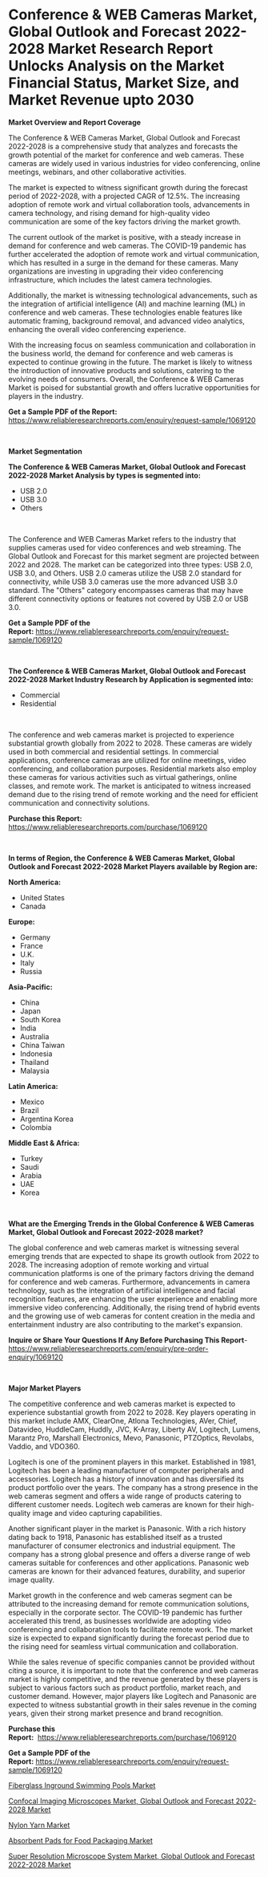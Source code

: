 <p><h1>Conference & WEB Cameras Market, Global Outlook and Forecast 2022-2028 Market Research Report Unlocks Analysis on the Market Financial Status, Market Size, and Market Revenue upto 2030</h1></p><p><strong>Market Overview and Report Coverage</strong></p>
<p><p>The Conference & WEB Cameras Market, Global Outlook and Forecast 2022-2028 is a comprehensive study that analyzes and forecasts the growth potential of the market for conference and web cameras. These cameras are widely used in various industries for video conferencing, online meetings, webinars, and other collaborative activities.</p><p>The market is expected to witness significant growth during the forecast period of 2022-2028, with a projected CAGR of 12.5%. The increasing adoption of remote work and virtual collaboration tools, advancements in camera technology, and rising demand for high-quality video communication are some of the key factors driving the market growth.</p><p>The current outlook of the market is positive, with a steady increase in demand for conference and web cameras. The COVID-19 pandemic has further accelerated the adoption of remote work and virtual communication, which has resulted in a surge in the demand for these cameras. Many organizations are investing in upgrading their video conferencing infrastructure, which includes the latest camera technologies.</p><p>Additionally, the market is witnessing technological advancements, such as the integration of artificial intelligence (AI) and machine learning (ML) in conference and web cameras. These technologies enable features like automatic framing, background removal, and advanced video analytics, enhancing the overall video conferencing experience.</p><p>With the increasing focus on seamless communication and collaboration in the business world, the demand for conference and web cameras is expected to continue growing in the future. The market is likely to witness the introduction of innovative products and solutions, catering to the evolving needs of consumers. Overall, the Conference & WEB Cameras Market is poised for substantial growth and offers lucrative opportunities for players in the industry.</p></p>
<p><strong>Get a Sample PDF of the Report:</strong> <a href="https://www.reliableresearchreports.com/enquiry/request-sample/1069120">https://www.reliableresearchreports.com/enquiry/request-sample/1069120</a></p>
<p>&nbsp;</p>
<p><strong>Market Segmentation</strong></p>
<p><strong>The Conference & WEB Cameras Market, Global Outlook and Forecast 2022-2028 Market Analysis by types is segmented into:</strong></p>
<p><ul><li>USB 2.0</li><li>USB 3.0</li><li>Others</li></ul></p>
<p>&nbsp;</p>
<p><p>The Conference and WEB Cameras Market refers to the industry that supplies cameras used for video conferences and web streaming. The Global Outlook and Forecast for this market segment are projected between 2022 and 2028. The market can be categorized into three types: USB 2.0, USB 3.0, and Others. USB 2.0 cameras utilize the USB 2.0 standard for connectivity, while USB 3.0 cameras use the more advanced USB 3.0 standard. The "Others" category encompasses cameras that may have different connectivity options or features not covered by USB 2.0 or USB 3.0.</p></p>
<p><strong>Get a Sample PDF of the Report:</strong>&nbsp;<a href="https://www.reliableresearchreports.com/enquiry/request-sample/1069120">https://www.reliableresearchreports.com/enquiry/request-sample/1069120</a></p>
<p>&nbsp;</p>
<p><strong>The Conference & WEB Cameras Market, Global Outlook and Forecast 2022-2028 Market Industry Research by Application is segmented into:</strong></p>
<p><ul><li>Commercial</li><li>Residential</li></ul></p>
<p>&nbsp;</p>
<p><p>The conference and web cameras market is projected to experience substantial growth globally from 2022 to 2028. These cameras are widely used in both commercial and residential settings. In commercial applications, conference cameras are utilized for online meetings, video conferencing, and collaboration purposes. Residential markets also employ these cameras for various activities such as virtual gatherings, online classes, and remote work. The market is anticipated to witness increased demand due to the rising trend of remote working and the need for efficient communication and connectivity solutions.</p></p>
<p><strong>Purchase this Report:</strong>&nbsp; <a href="https://www.reliableresearchreports.com/purchase/1069120">https://www.reliableresearchreports.com/purchase/1069120</a></p>
<p>&nbsp;</p>
<p><strong>In terms of Region, the Conference & WEB Cameras Market, Global Outlook and Forecast 2022-2028 Market Players available by Region are:</strong></p>
<p>
    <p> <strong> North America: </strong>
        <ul>
            <li>United States</li>
            <li>Canada</li>
        </ul>
        </p> 
    <p> <strong> Europe: </strong>
        <ul>
            <li>Germany</li>
            <li>France</li>
            <li>U.K.</li>
            <li>Italy</li>
            <li>Russia</li>
        </ul>
        </p> 
    <p> <strong> Asia-Pacific: </strong>
        <ul>
            <li>China</li>
            <li>Japan</li>
            <li>South Korea</li>
            <li>India</li>
            <li>Australia</li>
            <li>China Taiwan</li>
            <li>Indonesia</li>
            <li>Thailand</li>
            <li>Malaysia</li>
        </ul>
        </p> 
    <p> <strong> Latin America: </strong>
        <ul>
            <li>Mexico</li>
            <li>Brazil</li>
            <li>Argentina Korea</li>
            <li>Colombia</li>
        </ul>
        </p> 
    <p> <strong> Middle East & Africa: </strong>
        <ul>
            <li>Turkey</li>
            <li>Saudi</li>
            <li>Arabia</li>
            <li>UAE</li>
            <li>Korea</li>
        </ul>
    </p>
    </p>
<p>&nbsp;</p>
<p><strong>What are the Emerging Trends in the Global Conference & WEB Cameras Market, Global Outlook and Forecast 2022-2028 market?</strong></p>
<p><p>The global conference and web cameras market is witnessing several emerging trends that are expected to shape its growth outlook from 2022 to 2028. The increasing adoption of remote working and virtual communication platforms is one of the primary factors driving the demand for conference and web cameras. Furthermore, advancements in camera technology, such as the integration of artificial intelligence and facial recognition features, are enhancing the user experience and enabling more immersive video conferencing. Additionally, the rising trend of hybrid events and the growing use of web cameras for content creation in the media and entertainment industry are also contributing to the market's expansion.</p></p>
<p><strong>Inquire or Share Your Questions If Any Before Purchasing This Report</strong>- <a href="https://www.reliableresearchreports.com/enquiry/pre-order-enquiry/1069120">https://www.reliableresearchreports.com/enquiry/pre-order-enquiry/1069120</a></p>
<p>&nbsp;</p>
<p><strong>Major Market Players</strong></p>
<p><p>The competitive conference and web cameras market is expected to experience substantial growth from 2022 to 2028. Key players operating in this market include AMX, ClearOne, Atlona Technologies, AVer, Chief, Datavideo, HuddleCam, Huddly, JVC, K-Array, Liberty AV, Logitech, Lumens, Marantz Pro, Marshall Electronics, Mevo, Panasonic, PTZOptics, Revolabs, Vaddio, and VDO360. </p><p>Logitech is one of the prominent players in this market. Established in 1981, Logitech has been a leading manufacturer of computer peripherals and accessories. Logitech has a history of innovation and has diversified its product portfolio over the years. The company has a strong presence in the web cameras segment and offers a wide range of products catering to different customer needs. Logitech web cameras are known for their high-quality image and video capturing capabilities. </p><p>Another significant player in the market is Panasonic. With a rich history dating back to 1918, Panasonic has established itself as a trusted manufacturer of consumer electronics and industrial equipment. The company has a strong global presence and offers a diverse range of web cameras suitable for conferences and other applications. Panasonic web cameras are known for their advanced features, durability, and superior image quality. </p><p>Market growth in the conference and web cameras segment can be attributed to the increasing demand for remote communication solutions, especially in the corporate sector. The COVID-19 pandemic has further accelerated this trend, as businesses worldwide are adopting video conferencing and collaboration tools to facilitate remote work. The market size is expected to expand significantly during the forecast period due to the rising need for seamless virtual communication and collaboration.</p><p>While the sales revenue of specific companies cannot be provided without citing a source, it is important to note that the conference and web cameras market is highly competitive, and the revenue generated by these players is subject to various factors such as product portfolio, market reach, and customer demand. However, major players like Logitech and Panasonic are expected to witness substantial growth in their sales revenue in the coming years, given their strong market presence and brand recognition.</p></p>
<p><strong>Purchase this Report:</strong>&nbsp;&nbsp;<a href="https://www.reliableresearchreports.com/purchase/1069120">https://www.reliableresearchreports.com/purchase/1069120</a></p>
<p></p>
<p><strong>Get a Sample PDF of the Report:</strong>&nbsp;<a href="https://www.reliableresearchreports.com/enquiry/request-sample/1069120">https://www.reliableresearchreports.com/enquiry/request-sample/1069120</a></p>
<p><p><a href="https://www.linkedin.com/pulse/fiberglass-inground-swimming-pools-market-challenges-opportunities-uxfbe/">Fiberglass Inground Swimming Pools Market</a></p><p><a href="https://github.com/CliffMedina6/Market-Research-Report-List-1/blob/main/confocal-imaging-microscopes-market-global-outlook-and-forecast-2022-2028-market.md">Confocal Imaging Microscopes Market, Global Outlook and Forecast 2022-2028 Market</a></p><p><a href="https://medium.com/@isomgleason/nylon-yarn-market-size-growth-forecast-2023-2030-5fa94db8a90b">Nylon Yarn Market</a></p><p><a href="https://www.reportprime.com/absorbent-pads-for-food-packaging-r989">Absorbent Pads for Food Packaging Market</a></p><p><a href="https://github.com/PeterParrish5/Market-Research-Report-List-1/blob/main/super-resolution-microscope-system-market-global-outlook-and-forecast-2022-2028-market.md">Super Resolution Microscope System Market, Global Outlook and Forecast 2022-2028 Market</a></p></p>